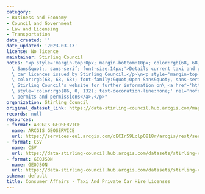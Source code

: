 ```yaml
---
category:
- Business and Economy
- Council and Government
- Law and Licensing
- Transportation
date_created: ''
date_updated: '2023-03-13'
license: No licence
maintainer: Stirling Council
notes: "<p style='margin-top:0px; margin-bottom:10px; color:rgb(68, 68, 68); font-family:&quot;Open\
  \ Sans&quot;, sans-serif; font-size:14px;'>Details current taxi and private hire\
  \ car licences issued by Stirling Council.</p>\n<p style='margin-top:0px; margin-bottom:10px;\
  \ color:rgb(68, 68, 68); font-family:&quot;Open Sans&quot;, sans-serif; font-size:14px;'>Visit\
  \ Stirling Council's website for further information on\_<a href='https://www.stirling.gov.uk/business-and-licences/licences-permits-and-permissions/'\
  \ style='color:rgb(86, 0, 132); text-decoration-line:none;' rel='nofollow ugc'>licences,\
  \ permits and permissions</a>.</p>"
organization: Stirling Council
original_dataset_link: https://data-stirling-council.hub.arcgis.com/maps/stirling-council::consumer-affairs-taxi-and-private-car-hire-licenses
records: null
resources:
- format: ARCGIS GEOSERVICE
  name: ARCGIS GEOSERVICE
  url: https://services-eu1.arcgis.com/cECIr59LclpO818r/arcgis/rest/services/consumer%20affairs%20-%20taxi%20and%20private%20car%20hire%20licenses/FeatureServer/0
- format: CSV
  name: CSV
  url: https://data-stirling-council.hub.arcgis.com/datasets/stirling-council::consumer-affairs-taxi-and-private-car-hire-licenses.csv?outSR=%7B%22latestWkid%22%3A3857%2C%22wkid%22%3A102100%7D
- format: GEOJSON
  name: GEOJSON
  url: https://data-stirling-council.hub.arcgis.com/datasets/stirling-council::consumer-affairs-taxi-and-private-car-hire-licenses.geojson?outSR=%7B%22latestWkid%22%3A3857%2C%22wkid%22%3A102100%7D
schema: default
title: Consumer Affairs - Taxi And Private Car Hire Licenses
---
```

